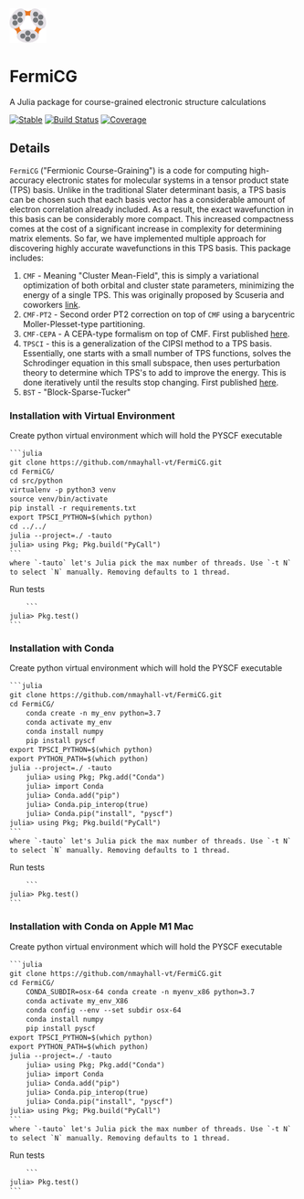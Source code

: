 <div align="left">
  <img src="docs/src/logo1.png" height="60px"/>
</div>

# FermiCG
A Julia package for course-grained electronic structure calculations

[![Stable](https://img.shields.io/badge/docs-stable-blue.svg)](https://nmayhall-vt.github.io/FermiCG/)
[![Build Status](https://github.com/nmayhall-vt/FermiCG/workflows/CI/badge.svg)](https://github.com/nmayhall-vt/FermiCG/actions)
[![Coverage](https://codecov.io/gh/nmayhall-vt/FermiCG/branch/master/graph/badge.svg)](https://codecov.io/gh/nmayhall-vt/FermiCG)

## Details
`FermiCG` ("Fermionic Course-Graining") is a code for computing high-accuracy electronic states for molecular systems in a tensor product state (TPS) basis. Unlike in the traditional Slater determinant basis, a TPS basis can be chosen such that each basis vector has a considerable amount of electron correlation already included. As a result, the exact wavefunction in this basis can be considerably more compact. This increased compactness comes at the cost of a significant increase in complexity for determining matrix elements. So far, we have implemented multiple approach for discovering highly accurate wavefunctions in this TPS basis. This package includes:
1. `CMF` - Meaning "Cluster Mean-Field", this is simply a variational optimization of both orbital and cluster state parameters, minimizing the energy of a single TPS. This was originally proposed by Scuseria and coworkers [link](https://journals.aps.org/prb/abstract/10.1103/PhysRevB.92.085101).
1. `CMF-PT2` - Second order PT2 correction on top of `CMF` using a barycentric Moller-Plesset-type partitioning.
1. `CMF-CEPA` - A CEPA-type formalism on top of CMF. First published [here](https://arxiv.org/abs/2206.02333).
1. `TPSCI` - this is a generalization of the CIPSI method to a TPS basis. Essentially, one starts with a small number of TPS functions, solves the Schrodinger equation in this small subspace, then uses perturbation theory to determine which TPS's to add to improve the energy. This is done iteratively until the results stop changing. First published [here](https://pubs.acs.org/doi/10.1021/acs.jctc.0c00141).
1. `BST` - "Block-Sparse-Tucker"

### Installation with Virtual Environment
Create python virtual environment which will hold the PYSCF executable

	```julia
	git clone https://github.com/nmayhall-vt/FermiCG.git
	cd FermiCG/
	cd src/python
	virtualenv -p python3 venv
	source venv/bin/activate
	pip install -r requirements.txt
	export TPSCI_PYTHON=$(which python)
	cd ../../
	julia --project=./ -tauto
	julia> using Pkg; Pkg.build("PyCall")
	```
	where `-tauto` let's Julia pick the max number of threads. Use `-t N` to select `N` manually. Removing defaults to 1 thread.

Run tests
	
        ```
	julia> Pkg.test()
	```

### Installation with Conda
Create python virtual environment which will hold the PYSCF executable

	```julia
	git clone https://github.com/nmayhall-vt/FermiCG.git
	cd FermiCG/
        conda create -n my_env python=3.7 
        conda activate my_env
        conda install numpy
        pip install pyscf
	export TPSCI_PYTHON=$(which python)
	export PYTHON_PATH=$(which python)
	julia --project=./ -tauto 
        julia> using Pkg; Pkg.add("Conda")
        julia> import Conda
        julia> Conda.add("pip")
        julia> Conda.pip_interop(true)
        julia> Conda.pip("install", "pyscf")
	julia> using Pkg; Pkg.build("PyCall")
	```
	where `-tauto` let's Julia pick the max number of threads. Use `-t N` to select `N` manually. Removing defaults to 1 thread. 

Run tests
        
        ```
	julia> Pkg.test()
	```

### Installation with Conda on Apple M1 Mac
Create python virtual environment which will hold the PYSCF executable

	```julia
	git clone https://github.com/nmayhall-vt/FermiCG.git
	cd FermiCG/
        CONDA_SUBDIR=osx-64 conda create -n myenv_x86 python=3.7
        conda activate my_env_X86
        conda config --env --set subdir osx-64
        conda install numpy
        pip install pyscf
	export TPSCI_PYTHON=$(which python)
	export PYTHON_PATH=$(which python)
	julia --project=./ -tauto 
        julia> using Pkg; Pkg.add("Conda")
        julia> import Conda
        julia> Conda.add("pip")
        julia> Conda.pip_interop(true)
        julia> Conda.pip("install", "pyscf")
	julia> using Pkg; Pkg.build("PyCall")
	```
	where `-tauto` let's Julia pick the max number of threads. Use `-t N` to select `N` manually. Removing defaults to 1 thread. 

Run tests
	
        ```
	julia> Pkg.test()
	```



